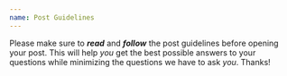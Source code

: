 ```yaml
---
name: Post Guidelines
---
```


Please make sure to ***read*** and ***follow*** the post guidelines before opening your post.
This will help *you* get the best possible answers to your questions while minimizing the questions we have to ask *you*.
Thanks!

